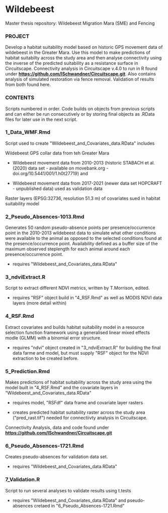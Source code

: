# Wildebeest
Master thesis repository: Wildebeest Migration Mara (SME) and Fencing

###   PROJECT   ###

Develop a habitat suitability model based on historic GPS movement data of wildebeest in the Greater Mara. Use this model to make predictions of habitat suitabilty across the study area and then analyse connectivity using the inverse of the predicted suitability as a resistance surface in Circuitscape. Connectivity analysis in Circuitscape v.4.0 to run in R found under **https://github.com/ISchwandner/Circuitscape.git**. Also contains analysis of simulated restoration via fence removal.
Validation of results from both found here.


###   CONTENTS  ###
Scripts numbered in order. 
Code builds on objects from previous scripts and can either be run consecutively or by storing final objects as .RData files for later use in the next script.

### 1_Data_WMF.Rmd

Script used to create "Wildebeest_and_Covariates_data.RData" includes 

Wildebeest GPS collar data from teh Greater Mara

- Wildebeest movement data from 2010-2013 (historic STABACH et al. (2020) data set - available on movebank.org - doi.org/10.5441/001/1.h0t27719) and 

- Wildebeest movement data from 2017-2021 (newer data set HOPCRAFT - unpublished data) used as validation data

Raster layers (EPSG:32736, resolution 51.3 m) of covariates sued in habitat suitability model

### 2_Pseudo_Absences-1013.Rmd

Generates 50 random pseudo-absence points per presence/occurrence point in the 2010-2013 wildebeest data to simulate what other conditions were available to the animal as opposed to the selected conditions found at the presence/occurrence point. Availability defined as a buffer size of the maximum observed steplength for each animal around each presence/occurrence point.

- requires "Wildebeest_and_Covariates_data.RData"

### 3_ndviExtract.R

Script to extract different NDVI metrics, written by T.Morrison, edited. 

- requires "RSF" object build in "4_RSF.Rmd" as well as MODIS NDVI data layers (more detail within)

### 4_RSF.Rmd

Extract covariates and builds habitat suitability model in a resource selection function framework using a generalised linear mixed effects modle (GLMM) with a binomial error structure. 

- requires "ndvi" object created in "3_ndviExtract.R" for building the final data farme and model, but must supply "RSF" object for the NDVI extraction to be created before.

### 5_Prediction.Rmd

Makes predictions of habitat suitability across the study area using the model built in "4_RSF.Rmd" and the covariate layers in "Wildebeest_and_Covariates_data.RData"

- requires model, "RSFdf" data frame and covariate layer rasters

- creates predicted habitat suitability raster across the study area ("pred_rast.tif") needed for connectiivty analysis in Circuitscape. 

Connectivity Analysis, data and code found under **https://github.com/ISchwandner/Circuitscape.git**

### 6_Pseudo_Absences-1721.Rmd

Creates pseudo-absences for validation data set.

- requires "Wildebeest_and_Covariates_data.RData"

### 7_Validation.R

Script to run several analyses to validate results using t.tests

- requires "Wildebeest_and_Covariates_data.RData" and pseudo-absences cretaed in "6_Pseudo_Absences-1721.Rmd"
